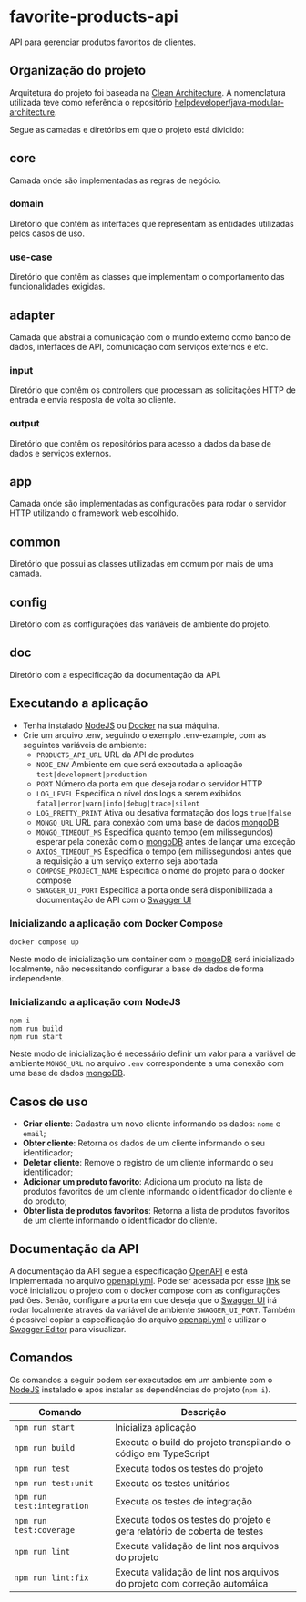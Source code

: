 # favorite-products-api
API para gerenciar produtos favoritos de clientes.

## Organização do projeto
Arquitetura do projeto foi baseada na [Clean Architecture](https://blog.cleancoder.com/uncle-bob/2012/08/13/the-clean-architecture.html). A nomenclatura utilizada teve como referência o repositório [helpdeveloper/java-modular-architecture](https://github.com/helpdeveloper/java-modular-architecture/tree/ede206d172eafa6c52b3d3a183b493aa173acfb4).

Segue as camadas e diretórios em que o projeto está dividido:
## core
Camada onde são implementadas as regras de negócio.

### domain
Diretório que contêm as interfaces que representam as entidades utilizadas pelos casos de uso.

### use-case
Diretório que contêm as classes que implementam o comportamento das funcionalidades exigidas.

## adapter
Camada que abstrai a comunicação com o mundo externo como banco de dados, interfaces de API, comunicação com serviços externos e etc.

### input
Diretório que contêm os controllers que processam as solicitações HTTP de entrada e envia resposta de volta ao cliente.

### output
Diretório que contêm os repositórios para acesso a dados da base de dados e serviços externos.

## app
Camada onde são implementadas as configurações para rodar o servidor HTTP utilizando o framework web escolhido.

## common
Diretório que possui as classes utilizadas em comum por mais de uma camada.

## config
Diretório com as configurações das variáveis de ambiente do projeto.

## doc
Diretório com a especificação da documentação da API.

## Executando a aplicação
* Tenha instalado [NodeJS](https://nodejs.org) ou [Docker](https://docs.docker.com) na sua máquina.
* Crie um arquivo .env, seguindo o exemplo .env-example, com as seguintes variáveis de ambiente:
    * `PRODUCTS_API_URL` URL da API de produtos
    * `NODE_ENV` Ambiente em que será executada a aplicação `test|development|production`
    * `PORT` Número da porta em que deseja rodar o servidor HTTP
    * `LOG_LEVEL` Especifica o nível dos logs a serem exibidos `fatal|error|warn|info|debug|trace|silent`
    * `LOG_PRETTY_PRINT` Ativa ou desativa formatação dos logs `true|false`
    * `MONGO_URL` URL para conexão com uma base de dados [mongoDB](https://www.mongodb.com)
    * `MONGO_TIMEOUT_MS` Especifica quanto tempo (em milissegundos) esperar pela conexão com o [mongoDB](https://www.mongodb.com) antes de lançar uma exceção
    * `AXIOS_TIMEOUT_MS` Especifica o tempo (em milissegundos) antes que a requisição a um serviço externo seja abortada
    * `COMPOSE_PROJECT_NAME` Especifica o nome do projeto para o docker compose
    * `SWAGGER_UI_PORT` Especifica a porta onde será disponibilizada a documentação de API com o [Swagger UI](https://swagger.io/tools/swagger-ui/)

### Inicializando a aplicação com Docker Compose
~~~shell
docker compose up
~~~
Neste modo de inicialização um container com o [mongoDB](https://www.mongodb.com) será inicializado localmente, não necessitando configurar a base de dados de forma independente.

### Inicializando a aplicação com NodeJS
~~~shell
npm i
npm run build
npm run start
~~~
Neste modo de inicialização é necessário definir um valor para a variável de ambiente `MONGO_URL` no arquivo `.env` correspondente a uma conexão com uma base de dados [mongoDB](https://www.mongodb.com).

## Casos de uso
* **Criar cliente**: Cadastra um novo cliente informando os dados: `nome` e `email`;
* **Obter cliente**: Retorna os dados de um cliente informando o seu identificador;
* **Deletar cliente**: Remove o registro de um cliente informando o seu identificador;
* **Adicionar um produto favorito**: Adiciona um produto na lista de produtos favoritos de um cliente informando o identificador do cliente e do produto;
* **Obter lista de produtos favoritos**: Retorna a lista de produtos favoritos de um cliente informando o identificador do cliente.

## Documentação da API
A documentação da API segue a especificação [OpenAPI](https://spec.openapis.org/oas/v3.1.0) e está implementada no arquivo [openapi.yml](https://github.com/alisonsm92/favorite-products/blob/main/src/doc/openapi.yml). Pode ser acessada por esse [link](http://localhost:3001) se você inicializou o projeto com o docker compose com as configurações padrões. Senão, configure a porta em que deseja que o [Swagger UI](https://swagger.io/tools/swagger-ui/) irá rodar localmente através da variável de ambiente `SWAGGER_UI_PORT`. Também é possível copiar a especificação do arquivo [openapi.yml](https://github.com/alisonsm92/favorite-products/blob/main/src/doc/openapi.yml) e utilizar o [Swagger Editor](https://editor.swagger.io/) para visualizar.

## Comandos
Os comandos a seguir podem ser executados em um ambiente com o [NodeJS](https://nodejs.org) instalado e após instalar as dependências do projeto (`npm i`).

Comando   | Descrição
--------- | ------
`npm run start` | Inicializa aplicação
`npm run build` | Executa o build do projeto transpilando o código em TypeScript
`npm run test` | Executa todos os testes do projeto
`npm run test:unit` | Executa os testes unitários
`npm run test:integration` | Executa os testes de integração
`npm run test:coverage` | Executa todos os testes do projeto e gera relatório de coberta de testes
`npm run lint` | Executa validação de lint nos arquivos do projeto
`npm run lint:fix` | Executa validação de lint nos arquivos do projeto com correção automáica
